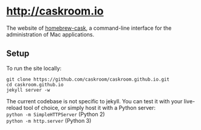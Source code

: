 # http://caskroom.io
The website of [homebrew-cask](https://github.com/phinze/homebrew-cask), a command-line interface for the administration of Mac applications.

## Setup

To run the site locally:

`git clone https://github.com/caskroom/caskroom.github.io.git`  
`cd caskroom.github.io`  
`jekyll server -w`

The current codebase is not specific to jekyll. You can test it with your live-reload tool of choice, or simply host it with a Python server:  
`python -m SimpleHTTPServer` (Python 2)  
`python -m http.server` (Python 3)
